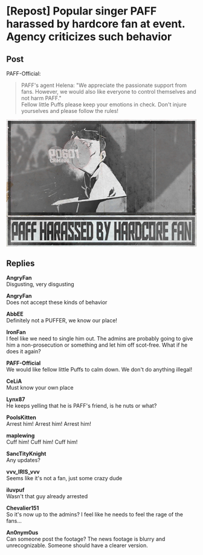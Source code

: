 # [Repost] Popular singer PAFF harassed by hardcore fan at event. Agency criticizes such behavior
## Post
PAFF-Official:<br>
> PAFF's agent Helena: "We appreciate the passionate support from fans. However, we would also like everyone to control themselves and not harm PAFF."<br>
Fellow little Puffs please keep your emotions in check. Don't injure yourselves and please follow the rules!

![r0701.png](im_posts/PAFF/attachments/r0701.png)
## Replies
**AngryFan**<br>
Disgusting, very disgusting

**AngryFan**<br>
Does not accept these kinds of behavior

**AbbEE**<br>
Definitely not a PUFFER, we know our place!

**IronFan**<br>
I feel like we need to single him out. The admins are probably going to give him a non-prosecution or something and let him off scot-free. What if he does it again?

**PAFF-Official**<br>
We would like fellow little Puffs to calm down. We don't do anything illegal!

**CeLiA**<br>
Must know your own place

**Lynx87**<br>
He keeps yelling that he is PAFF's friend, is he nuts or what?

**PoolsKitten**<br>
Arrest him! Arrest him! Arrest him!

**maplewing**<br>
Cuff him! Cuff him! Cuff him!

**SancTityKnight**<br>
Any updates?

**vvv_IRIS_vvv**<br>
Seems like it's not a fan, just some crazy dude

**iluvpuf**<br>
Wasn't that guy already arrested

**Chevalier151**<br>
So it's now up to the admins? I feel like he needs to feel the rage of the fans...

**An0nym0us**<br>
Can someone post the footage? The news footage is blurry and unrecognizable. Someone should have a clearer version.

